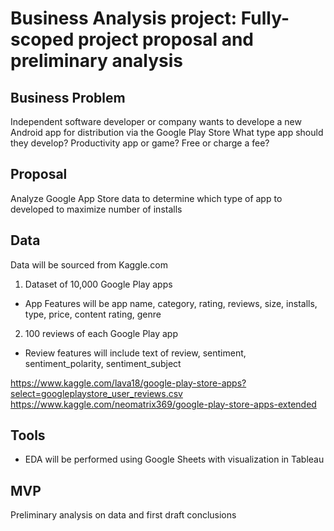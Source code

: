 # Business Analysis project: Fully-scoped project proposal and preliminary analysis

## Business Problem
Independent software developer or company wants to develope a new Android app for distribution via the Google Play Store 
What type app should they develop? Productivity app or game? Free or charge a fee?

## Proposal
Analyze Google App Store data to determine which type of app to developed to maximize number of installs

## Data 
Data will be sourced from Kaggle.com

1. Dataset of 10,000 Google Play apps
* App Features will be app name, category, rating, reviews, size, installs, type, price, content rating, genre

2. 100 reviews of each Google Play app
* Review features will include text of review, sentiment, sentiment_polarity, sentiment_subject

https://www.kaggle.com/lava18/google-play-store-apps?select=googleplaystore_user_reviews.csv
https://www.kaggle.com/neomatrix369/google-play-store-apps-extended

## Tools

* EDA will be performed using Google Sheets with visualization in Tableau

## MVP
Preliminary analysis on data and first draft conclusions
